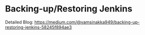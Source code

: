 # Backing-up/Restoring Jenkins
Detailed Blog: https://medium.com/@vamsinakka949/backing-up-restoring-jenkins-58245f894ae3
